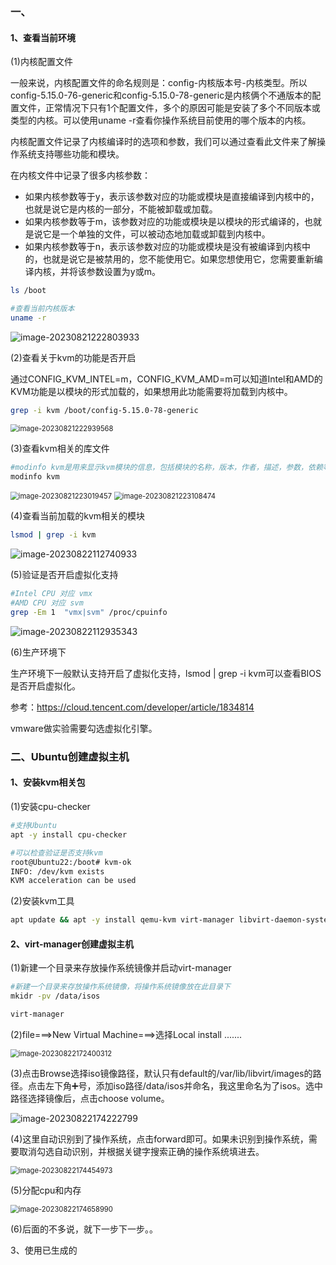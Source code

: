 ### 一、

#### 1、查看当前环境

(1)内核配置文件

一般来说，内核配置文件的命名规则是：config-内核版本号-内核类型。所以config-5.15.0-76-generic和config-5.15.0-78-generic是内核俩个不通版本的配置文件，正常情况下只有1个配置文件，多个的原因可能是安装了多个不同版本或类型的内核。可以使用uname -r查看你操作系统目前使用的哪个版本的内核。

内核配置文件记录了内核编译时的选项和参数，我们可以通过查看此文件来了解操作系统支持哪些功能和模块。

在内核文件中记录了很多内核参数：

- 如果内核参数等于y，表示该参数对应的功能或模块是直接编译到内核中的，也就是说它是内核的一部分，不能被卸载或加载。
- 如果内核参数等于m，该参数对应的功能或模块是以模块的形式编译的，也就是说它是一个单独的文件，可以被动态地加载或卸载到内核中。
- 如果内核参数等于n，表示该参数对应的功能或模块是没有被编译到内核中的，也就是说它是被禁用的，您不能使用它。如果您想使用它，您需要重新编译内核，并将该参数设置为y或m。

```bash
ls /boot

#查看当前内核版本
uname -r
```

![image-20230821222803933](C:\Users\26926\AppData\Roaming\Typora\typora-user-images\image-20230821222803933.png)

(2)查看关于kvm的功能是否开启

通过CONFIG_KVM_INTEL=m，CONFIG_KVM_AMD=m可以知道Intel和AMD的KVM功能是以模块的形式加载的，如果想用此功能需要将加载到内核中。

```bash
grep -i kvm /boot/config-5.15.0-78-generic
```

<img src="C:\Users\26926\AppData\Roaming\Typora\typora-user-images\image-20230821222939568.png" alt="image-20230821222939568" style="zoom:80%;" />

(3)查看kvm相关的库文件

```bash
#modinfo kvm是用来显示kvm模块的信息，包括模块的名称，版本，作者，描述，参数，依赖等
modinfo kvm
```

<img src="C:\Users\26926\AppData\Roaming\Typora\typora-user-images\image-20230821223019457.png" alt="image-20230821223019457" style="zoom:80%;" />

<img src="C:\Users\26926\AppData\Roaming\Typora\typora-user-images\image-20230821223108474.png" alt="image-20230821223108474" style="zoom:80%;" />

(4)查看当前加载的kvm相关的模块

```bash
lsmod | grep -i kvm
```

![image-20230822112740933](C:\Users\26926\AppData\Roaming\Typora\typora-user-images\image-20230822112740933.png)

(5)验证是否开启虚拟化支持

```bash
#Intel CPU 对应 vmx
#AMD CPU 对应 svm 
grep -Em 1  "vmx|svm" /proc/cpuinfo
```

![image-20230822112935343](C:\Users\26926\AppData\Roaming\Typora\typora-user-images\image-20230822112935343.png)

(6)生产环境下

生产环境下一般默认支持开启了虚拟化支持，lsmod | grep -i kvm可以查看BIOS是否开启虚拟化。

参考：https://cloud.tencent.com/developer/article/1834814

vmware做实验需要勾选虚拟化引擎。

### 二、Ubuntu创建虚拟主机

#### 1、安装kvm相关包

(1)安装cpu-checker

```bash
#支持Ubuntu
apt -y install cpu-checker

#可以检查验证是否支持kvm
root@Ubuntu22:/boot# kvm-ok
INFO: /dev/kvm exists
KVM acceleration can be used
```

(2)安装kvm工具

```bash
apt update && apt -y install qemu-kvm virt-manager libvirt-daemon-system
```

#### 2、virt-manager创建虚拟主机

(1)新建一个目录来存放操作系统镜像并启动virt-manager

```bash
#新建一个目录来存放操作系统镜像，将操作系统镜像放在此目录下
mkidr -pv /data/isos

virt-manager
```

(2)file===>New Virtual Machine===>选择Local install .......

<img src="C:\Users\26926\AppData\Roaming\Typora\typora-user-images\image-20230822172400312.png" alt="image-20230822172400312" style="zoom:80%;" />

(3)点击Browse选择iso镜像路径，默认只有default的/var/lib/libvirt/images的路径。点击左下角➕号，添加iso路径/data/isos并命名，我这里命名为了isos。选中路径选择镜像后，点击choose volume。

![image-20230822174222799](C:\Users\26926\AppData\Roaming\Typora\typora-user-images\image-20230822174222799.png)

(4)这里自动识别到了操作系统，点击forward即可。如果未识别到操作系统，需要取消勾选自动识别，并根据关键字搜索正确的操作系统填进去。

<img src="C:\Users\26926\AppData\Roaming\Typora\typora-user-images\image-20230822174454973.png" alt="image-20230822174454973" style="zoom:80%;" />

(5)分配cpu和内存

<img src="C:\Users\26926\AppData\Roaming\Typora\typora-user-images\image-20230822174658990.png" alt="image-20230822174658990" style="zoom:80%;" />

(6)后面的不多说，就下一步下一步。。

3、使用已生成的
